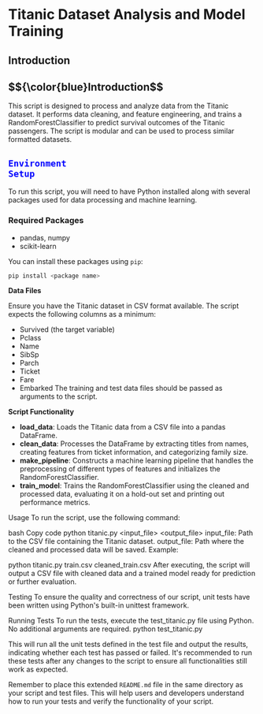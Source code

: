 # Titanic Dataset Analysis and Model Training

## Introduction
## $${\color{blue}Introduction$$
This script is designed to process and analyze data from the Titanic dataset. It performs data cleaning, and feature engineering, and trains a RandomForestClassifier to predict survival outcomes of the Titanic passengers. The script is modular and can be used to process similar formatted datasets.

## <code style="color : blue">Environment Setup</code>
To run this script, you will need to have Python installed along with several packages used for data processing and machine learning.

### Required Packages
- pandas, numpy
- scikit-learn

You can install these packages using `pip`:

```bash
pip install <package name>
```

<b>Data Files</b>

Ensure you have the Titanic dataset in CSV format available. The script expects the following columns as a minimum:
  - Survived (the target variable)
  - Pclass
  - Name
  - SibSp
  - Parch
  - Ticket
  - Fare
  - Embarked
The training and test data files should be passed as arguments to the script.

<b>Script Functionality</b>
  - <b>load_data</b>: Loads the Titanic data from a CSV file into a pandas DataFrame.
  - <b>clean_data</b>: Processes the DataFrame by extracting titles from names, creating features from ticket information, and categorizing family size.
  - <b>make_pipeline</b>: Constructs a machine learning pipeline that handles the preprocessing of different types of features and initializes the RandomForestClassifier.
  - <b>train_model</b>: Trains the RandomForestClassifier using the cleaned and processed data, evaluating it on a hold-out set and printing out performance metrics.

Usage
To run the script, use the following command:

bash
Copy code
python titanic.py <input_file> <output_file>
input_file: Path to the CSV file containing the Titanic dataset.
output_file: Path where the cleaned and processed data will be saved.
Example:

python titanic.py train.csv cleaned_train.csv
After executing, the script will output a CSV file with cleaned data and a trained model ready for prediction or further evaluation.

Testing
To ensure the quality and correctness of our script, unit tests have been written using Python's built-in unittest framework.

Running Tests
To run the tests, execute the test_titanic.py file using Python. No additional arguments are required.
python test_titanic.py

This will run all the unit tests defined in the test file and output the results, indicating whether each test has passed or failed. It's recommended to run these tests after any changes to the script to ensure all functionalities still work as expected.


Remember to place this extended `README.md` file in the same directory as your script and test files. This will help users and developers understand how to run your tests and verify the functionality of your script.




